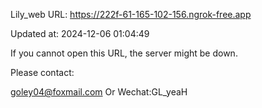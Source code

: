 Lily_web URL: https://222f-61-165-102-156.ngrok-free.app

Updated at: 2024-12-06 01:04:49

If you cannot open this URL, the server might be down.

Please contact: 

goley04@foxmail.com Or Wechat:GL_yeaH